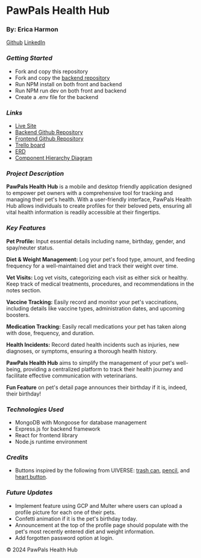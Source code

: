 # PawPals Health Hub
### By: Erica Harmon
[Github](https://github.com/harmonica23) [LinkedIn](https://www.linkedin.com/in/erica-harmon-lvt/)

### **_Getting Started_**
- Fork and copy this repository
- Fork and copy the [backend repository](https://github.com/harmonica23/pawpals-healthhub-backend)
- Run NPM install on both front and backend
- Run NPM run dev on both front and backend
- Create a .env file for the backend

### **_Links_**
- [Live Site](https://pawpals-sable.vercel.app/)
- [Backend Github Repository](https://github.com/harmonica23/pawpals-healthhub-backend)
- [Frontend Github Repository](https://github.com/harmonica23/pawpals-healthhub-client)
- [Trello board](https://trello.com/invite/b/sDoBfhV5/ATTI061ff340b59908a6237f5f11eede5830046BF69B/pawpals-health-hub)
- [ERD](https://lucid.app/lucidchart/9198234a-8c3c-43a7-b301-56b565ef2d21/edit?invitationId=inv_e1249628-23f3-4d94-9dcb-201c1d048ac5)
- [Component Hierarchy Diagram](https://lucid.app/lucidchart/7083d453-4e2a-4061-93e7-3516ef4fc1d3/edit?invitationId=inv_b1af0cdd-1099-4f42-83b2-e9f914e00486&page=0_0#)

### **_Project Description_**
**PawPals Health Hub** is a mobile and desktop friendly application designed to empower pet owners with a comprehensive tool for tracking and managing their pet's health. With a user-friendly interface, PawPals Health Hub allows individuals to create profiles for their beloved pets, ensuring all vital health information is readily accessible at their fingertips.

### **_Key Features_**
**Pet Profile:** Input essential details including name, birthday, gender, and spay/neuter status.

**Diet & Weight Management:** Log your pet's food type, amount, and feeding frequency for a well-maintained diet and track their weight over time.

**Vet Visits:** Log vet visits, categorizing each visit as either sick or healthy. Keep track of medical treatments, procedures, and recommendations in the notes section.

**Vaccine Tracking:** Easily record and monitor your pet's vaccinations, including details like vaccine types, administration dates, and upcoming boosters. 

**Medication Tracking:** Easily recall medications your pet has taken along with dose, frequency, and duration. 

**Health Incidents:** Record dated health incidents such as injuries, new diagnoses, or symptoms, ensuring a thorough health history.

**PawPals Health Hub** aims to simplify the management of your pet's well-being, providing a centralized platform to track their health journey and facilitate effective communication with veterinarians.

**Fun Feature** on pet's detail page announces their birthday if it is, indeed, their birthday!


### **_Technologies Used_**
- MongoDB with Mongoose for database management
- Express.js for backend framework
- React for frontend library
- Node.js runtime environment

### **_Credits_**
- Buttons inspired by the following from UIVERSE: [trash can](https://uiverse.io/vinodjangid07/tame-cobra-18), [pencil](https://uiverse.io/vinodjangid07/young-snake-87), and [heart button](https://uiverse.io/LilaRest/loud-walrus-26).

### **_Future Updates_**
- Implement feature using GCP and Multer where users can upload a profile picture for each one of their pets.
- Confetti animation if it is the pet's birthday today.
- Announcement at the top of the profile page should populate with the pet's most recently entered diet and weight information.
- Add forgotten password option at login.



&copy; 2024 PawPals Health Hub